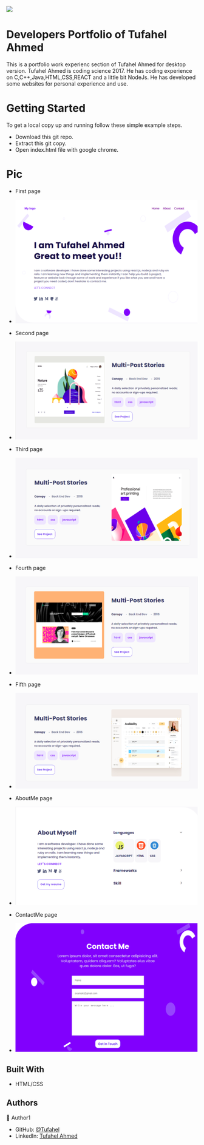 ![](https://img.shields.io/badge/Microverse-blueviolet)

# Developers Portfolio of Tufahel Ahmed

This is a portfolio work experienc section of Tufahel Ahmed for desktop version. Tufahel Ahmed is coding science 2017. He has coding experience on C,C++,Java,HTML,CSS,REACT and a little bit NodeJs. He has developed some websites for personal experience and use.


# Getting Started
To get a local copy up and running follow these simple example steps.

- Download this git repo.
- Extract this git copy.
- Open index.html file with google chrome.

# Pic

- First page
- ![](images/1.png)

- Second page
- ![](images/2.png)

- Third page
- ![](images/3.png)

- Fourth page
- ![](images/4.png)

- Fifth page
- ![](images/5.png)

- AboutMe page
- ![](images/6.png)

- ContactMe page
- ![](images/7.png)

## Built With

- HTML/CSS


## Authors

👤 Author1

- GitHub: [@Tufahel](https://github.com/Tufahel)
- LinkedIn: [Tufahel Ahmed](https://bd.linkedin.com/in/tufahel-ahmed-972884203)
